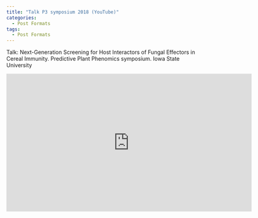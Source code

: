 ```yaml
---
title: "Talk P3 symposium 2018 (YouTube)"
categories:
  - Post Formats
tags:
  - Post Formats
---
```


Talk: Next-Generation Screening for Host Interactors of Fungal Effectors in Cereal Immunity. Predictive Plant Phenomics symposium. Iowa State University

<iframe width="640" height="360" src="https://www.youtube.com/embed/nI6kg-jHhWI" frameborder="0" allowfullscreen></iframe>
